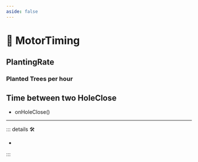 ```yaml
---
aside: false
---
```

# 💜 <anima>MotorTiming </anima>

## PlantingRate

### Planted Trees per hour

## Time between two HoleClose

- onHoleClose()

---

<!-- =================================================== -->
<!-- =================================================== -->
<!-- =================================================== -->
<!-- =================================================== -->
<!-- =================================================== -->
::: details 🛠

-

:::
